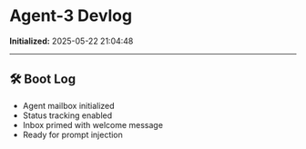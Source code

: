 # Agent-3 Devlog

**Initialized:** 2025-05-22 21:04:48

---

## 🛠️ Boot Log

- Agent mailbox initialized
- Status tracking enabled
- Inbox primed with welcome message
- Ready for prompt injection
